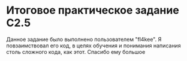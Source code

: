 # Итоговое практическое задание C2.5

Данное задание было выполнено пользователем "fl4kee". Я повзаимствовал его код, в целях обучения и понимания написания столь сложного кода, как этот. Спасибо ему большое
